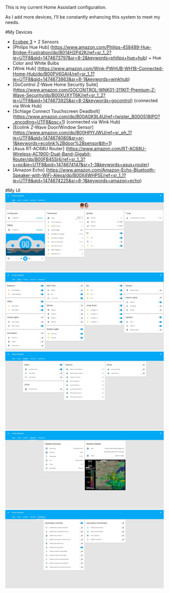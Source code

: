 This is my current Home Assistant configuration.

As I add more devices, I'll be constantly enhancing this system to meet my needs.

#My Devices

* [Ecobee 3](https://www.amazon.com/ecobee3-Smarter-Thermostat-Remote-Generation/dp/B00ZIRV39M/ref=sr_1_1?s=hi&ie=UTF8&qid=1474673634&sr=1-1&keywords=ecobee%2B3&th=1) + 2 Sensors
* [Philips Hue Hub] (https://www.amazon.com/Philips-458489-Hue-Bridge-Frustration/dp/B014H2P42K/ref=sr_1_2?ie=UTF8&qid=1474673797&sr=8-2&keywords=philips+hue+hub) + Hue Color and White Bulbs
* [Wink Hub] (https://www.amazon.com/Wink-PWHUB-WH18-Connected-Home-Hub/dp/B00PV6GAI4/ref=sr_1_1?ie=UTF8&qid=1474673863&sr=8-1&keywords=winkhub)
* [GoControl Z-Wave Home Security Suite] (https://www.amazon.com/GOCONTROL-WNK01-311KIT-Premium-Z-Wave-Security/dp/B00XUXYT6K/ref=sr_1_2?ie=UTF8&qid=1474673925&sr=8-2&keywords=gocontrol) (connected via Wink Hub)
* [Schlage Connect Touchscreen Deadbolt] (https://www.amazon.com/dp/B00AGK9L4U/ref=twister_B00O518IPO?_encoding=UTF8&psc=1) (connected via Wink Hub)
* [Ecolink Z-Wave Door/Window Sensor] (https://www.amazon.com/dp/B00HPIYJWU/ref=sr_ph_1?ie=UTF8&qid=1474674080&sr=sr-1&keywords=ecolink%2Bdoor%2Bsensor&th=1)
* [Asus RT-AC68U Router] (https://www.amazon.com/RT-AC68U-Wireless-AC1900-Dual-Band-Gigabit-Router/dp/B00FB45SI4/ref=sr_1_3?s=pc&ie=UTF8&qid=1474674147&sr=1-3&keywords=asus+router)
* [Amazon Echo] (https://www.amazon.com/Amazon-Echo-Bluetooth-Speaker-with-WiFi-Alexa/dp/B00X4WHP5E/ref=sr_1_1?ie=UTF8&qid=1474674225&sr=8-1&keywords=amazon+echo)

#My UI
![UI](images/home.jpg)
![UI](images/lights.jpg)
![UI](images/security.jpg)
![UI](images/weather.jpg)
![UI](images/automation.jpg)
